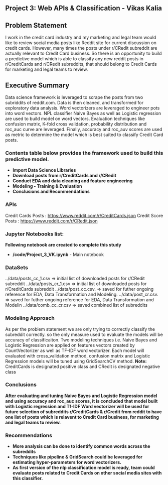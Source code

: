 ## Project 3: Web APIs & Classification - Vikas Kalia

## Problem Statement
I work in the credit card industry and my marketing and legal team would like to review social media posts like Reddit site for current discussion on credit cards. However, many times the posts under r/CRedit subreddit are actually relevant to Credit Card business.
So there is an opportunity to build a predictive model which is able to classify any new reddit posts in r/CreditCards and r/CRedit subreddits, that should belong to Credit Cards for marketing and legal teams to review.

## Executive Summary
Data science framework is leveraged to scrape the posts from two subriddits of reddit.com. Data is then cleaned, and transformed for exploratory data analysis. Word vectorizers are leveraged to engineer pots into word vectors. NPL classifier Naive Bayes as well as Logistic regression are used to build model on word vectors. Evaluation techniques like confusion matrix, K-fold cross validation, probability distribution and roc_auc curve are leveraged. Finally, accuracy and roc_auv scores are used as metric to determine the model which is best suited to classify Credit Card posts.


### Contents table below provides the framework used to build this predictive model.
- **Import Data Science Libraries**
- **Download posts from r/CreditCards and r/CRedit**
- **Conduct EDA and data cleaning and feature engineering**
- **Modeling - Training & Evaluation**
- **Conclusions and Recommendations**

### APIs
Credit Cards Posts : https://www.reddit.com/r/CreditCards.json
Credit Score Posts : https://www.reddit.com/r/CRedit.json

### Jupyter Notebooks list:
**Following notebook are created to complete this study**
- **/code/Project_3_VK.ipynb** - Main notebook


### DataSets
../data/posts_cc_1.csv  => initial list of downloaded posts for r/CRedit subreddit
../data/posts_cr_1.csv  => initial list of downloaded posts for r/CreditCards subreddit
../data/post_cc.csv.    => saved for futher ongoing reference for EDA, Data Transformation and Modeling.
../data/post_cr.csv.    => saved for futher ongoing reference for EDA, Data Transformation and Modelin
../data/comb_cc_cr.csv  => saved combined list of subreddits

### Modeling Approach
As per the problem statement we are only trying to correctly classify the subreddit correctly. so the only measure used to evaluate the models will be accuracy of classificaiton. Two modeling techniques i.e. Naive Bayes and Logistic Regression are applied on features vectors created by CountVectorizer as well as TF-IDF word vectorizer.
Each model will evaluated with cross_validation method, confusion matrix and Logistic Regression models will be tuned using GridSearchCV method.
**Note:** CreditCards is designated positive class and CRedit is designated negative class

###  Conclusions

**After evaluating and tuning Naive Bayes and Logistic Regression model and using accuracy and roc_auc scores, it is concluded that model built with Logistic regression and Tf-IDF Word vectorizer will be used for future selection of subreddits r/CreditCards & r/Credit from reddit to have one list of posts which is relavent to Credit Card business, for marketing and legal teams to review.**

### Recommendations
- **More analysis can be done to identify common words across the subreddits**
- **Techniques like pipeline & GridSearch could be leveraged for estimating hyper-parameters for word vectorizers.**
- **As first version of the nlp classification model is ready, team could evaluate posts related to Credit Cards on other social media sites with this classifier.**
